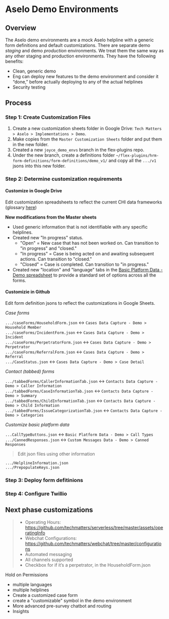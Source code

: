 
# Aselo Demo Environments

## Overview

The Aselo demo environments are a mock Aselo helpline with a generic form definitions and default customizations. There are separate demo *staging* and demo *production* environments. We treat them the same way as any other staging and production environments. They have the following benefits:

- Clean, generic demo
- Eng can deploy new features to the demo environment and consider it “done,” before actually deploying to any of the actual helplines
- Security testing


## Process


### Step 1: Create Customization Files

1. Create a new customization sheets folder in Google Drive: `Tech Matters > Aselo > Implementations > Demo`.
2. Make copies from the `Master Customization Sheets` folder and put them in the new folder.
3. Created a new `joyce_demo_envs` branch in the flex-plugins repo.
4. Under the new branch, create a definitions folder `~/flex-plugins/hrm-form-definitions/form-definitions/demo_v1/` and copy all the `.../v1` jsons into this new folder.


### Step 2: Determine customization requirements

#### Customize in Google Drive

Edit customization spreadsheets to reflect the current CHI data frameworks (glossary [here](https://drive.google.com/file/d/18ouXwDYmHjXah32f09_Evouv9PG3Hgvl/view))


**New modifications from the Master sheets**

- Used generic information that is not identifiable with any specific helplines.
- Created new "In progress" status. 
	- "Open" = New case that has not been worked on. Can transition to "in progress" and "closed."
	- "In progress" = Case is being acted on and awaiting subsequent actions. Can transition to "closed."
	- "Closed" = Case is completed. Can transition to "in progress."
- Created new "location" and "language" tabs in the [Basic Platform Data - Demo spreadsheet](https://docs.google.com/spreadsheets/d/1agM6rKjZfMQFzrITbvqtJh6IUwN2Ahh2cgX0dHzOUDE/edit#gid=1722158917) to provide a standard set of options across all the forms.


#### Customizie in Github

Edit form definition jsons to reflect the customizations in Google Sheets.

*Case forms*

`.../caseForms/HouseholdForm.json` <-> `Cases Data Capture - Demo > Household Member`  
`.../caseForms/IncidentForm.json` <-> `Cases Data Capture - Demo > Incident`  
`.../caseForms/PerpetratorForm.json` <-> `Cases Data Capture - Demo > Perpetrator`  
`.../caseForms/ReferralForm.json` <-> `Cases Data Capture - Demo > Referral`  
`.../CaseStatus.json` <-> `Cases Data Capture - Demo > Case Detail`  

*Contact (tabbed) forms*

`.../tabbedForms/CallerInformationTab.json` <-> `Contacts Data Capture - Demo > Caller Information`  
`.../tabbedForms/CaseInformationTab.json` <-> `Contacts Data Capture - Demo > Summary`  
`.../tabbedForms/ChildInformationTab.json` <-> `Contacts Data Capture - Demo > Child Information`  
`.../tabbedForms/IssueCategorizationTab.json` <-> `Contacts Data Capture - Demo > Categories`  

*Customize basic platform data*

`...CallTypeButtons.json` <-> `Basic Platform Data - Demo > Call Types`  
`.../CannedResponses.json` <-> `Custom Messages Data - Demo > Canned Responses`

> Edit json files using other information

`.../HelplineInformation.json`  
`.../PrepopulateKeys.json`

### Step 3: Deploy form defitinions


### Step 4: Configure Twillio


## Next phase customizations

> - Operating Hours: https://github.com/techmatters/serverless/tree/master/assets/operatingInfo
> - Webchat Configurations: https://github.com/techmatters/webchat/tree/master/configurations
> - Automated messaging
> - All channels supported
> - Checkbox for if it’s a perpetrator, in the HouseholdForm.json


Hold on Permissions


- multiple languages
- multiple helplines
- Create a customized case form
- create a "customizable" symbol in the demo environment
- More advanced pre-survey chatbot and routing
- Insights

